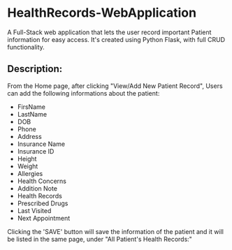 # HealthRecords-WebApplication
A Full-Stack web application that lets the user record important Patient information for easy access. It's created using Python Flask, with full CRUD functionality.

## Description:
From the Home page, after clicking "View/Add New Patient Record", Users can add the following informations about the patient: 
- FirsName
- LastName
- DOB
- Phone
- Address
- Insurance Name
- Insurance ID
- Height
- Weight
- Allergies
- Health Concerns
- Addition Note
- Health Records
- Prescribed Drugs
- Last Visited 
- Next Appointment

Clicking the 'SAVE' button will save the information of the patient and it will be listed in the same page, under "All Patient's Health Records:"
